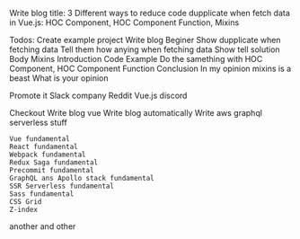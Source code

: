 Write blog
title: 3 Different ways to reduce code dupplicate when fetch data in Vue.js: HOC Component,
HOC Component Function, Mixins

Todos:
Create example project
Write blog
    Beginer
        Show dupplicate when fetching data
        Tell them how anying when fetching data
        Show tell solution
    Body
        Mixins
            Introduction
            Code
            Example
        Do the samething with HOC Component, HOC Component Function
    Conclusion
        In my opinion mixins is a beast
        What is your opinion

Promote it
    Slack company
    Reddit
    Vue.js discord

Checkout
    Write blog vue
    Write blog automatically
    Write aws graphql serverless stuff


    Vue fundamental
    React fundamental
    Webpack fundamental
    Redux Saga fundamental
    Precommit fundamental
    GraphQL ans Apollo stack fundamental
    SSR Serverless fundamental
    Sass fundamental
    CSS Grid
    Z-index

another and other